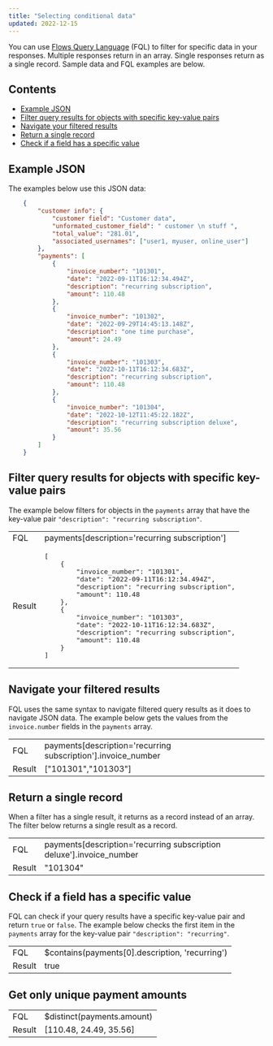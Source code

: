 ```yaml
---
title: "Selecting conditional data"
updated: 2022-12-15
---
```


You can use [Flows Query Language](/docs/postman-flows/flows-query-language/introduction-to-fql/) (FQL) to filter for specific data in your responses. Multiple responses return in an array. Single responses return as a single record. Sample data and FQL examples are below.

## Contents

* [Example JSON](#example-json)
* [Filter query results for objects with specific key-value pairs](#filter-query-results-for-objects-with-specific-key-value-pairs)
* [Navigate your filtered results](#navigate-your-filtered-results)
* [Return a single record](#return-a-single-record)
* [Check if a field has a specific value](#check-if-a-field-has-a-specific-value)

## Example JSON

The examples below use this JSON data:

``` json
    {
        "customer info": {
            "customer field": "Customer data",
            "unformated_customer_field": " customer \n stuff ",
            "total_value": "281.01",
            "associated_usernames": ["user1, myuser, online_user"]
        },
        "payments": [
            {
                "invoice_number": "101301",
                "date": "2022-09-11T16:12:34.494Z",
                "description": "recurring subscription",
                "amount": 110.48
            },
            {
                "invoice_number": "101302",
                "date": "2022-09-29T14:45:13.148Z",
                "description": "one time purchase",
                "amount": 24.49
            },
            {
                "invoice_number": "101303",
                "date": "2022-10-11T16:12:34.683Z",
                "description": "recurring subscription",
                "amount": 110.48
            },
            {
                "invoice_number": "101304",
                "date": "2022-10-12T11:45:22.182Z",
                "description": "recurring subscription deluxe",
                "amount": 35.56
            }
        ]
    }
```

## Filter query results for objects with specific key-value pairs

The example below filters for objects in the `payments` array that have the key-value pair `"description": "recurring subscription"`.

<table class="code-ref-table">
<tbody>
<tr>
<td>FQL</td>
<td>payments[description='recurring subscription']</td>
</tr>
<tr>
<td>Result</td>
<td><pre>
[
    {
        "invoice_number": "101301",
        "date": "2022-09-11T16:12:34.494Z",
        "description": "recurring subscription",
        "amount": 110.48
    },
    {
        "invoice_number": "101303",
        "date": "2022-10-11T16:12:34.683Z",
        "description": "recurring subscription",
        "amount": 110.48
    }
]
</pre></td>
</tr>
</tbody>
</table>

## Navigate your filtered results

FQL uses the same syntax to navigate filtered query results as it does to navigate JSON data. The example below gets the values from the `invoice.number` fields in the `payments` array.

<table class="code-ref-table">
<tbody>
<tr>
<td>FQL</td>
<td>payments[description='recurring subscription'].invoice_number</td>
</tr>
<tr>
<td>Result</td>
<td>["101301","101303"]</td>
</tr>
</tbody>
</table>

## Return a single record

When a filter has a single result, it returns as a record instead of an array. The filter below returns a single result as a record.

<table class="code-ref-table">
<tbody>
<tr>
<td>FQL</td>
<td>payments[description='recurring subscription deluxe'].invoice_number</td>
</tr>
<tr>
<td>Result</td>
<td>"101304"</td>
</tr>
</tbody>
</table>

## Check if a field has a specific value

FQL can check if your query results have a specific key-value pair and return `true` or `false`. The example below checks the first item in the `payments` array for the key-value pair `"description": "recurring"`.

<table class="code-ref-table">
<tbody>
<tr>
<td>FQL</td>
<td>$contains(payments[0].description, 'recurring')</td>
</tr>
<tr>
<td>Result</td>
<td>true</td>
</tr>
</tbody>
</table>

## Get only unique payment amounts

<table class="code-ref-table">
<tbody>
<tr>
<td>FQL</td>
<td>$distinct(payments.amount)</td>
</tr>
<tr>
<td>Result</td>
<td>[110.48, 24.49, 35.56]</td>
</tr>
</tbody>
</table>
